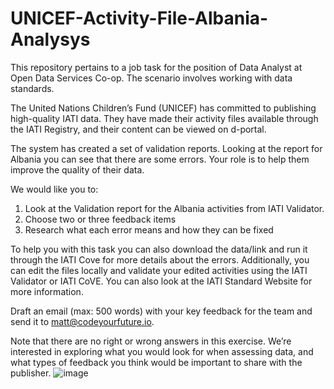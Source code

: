 # UNICEF-Activity-File-Albania-Analysys
This repository pertains to a job task for the position of Data Analyst at Open Data Services Co-op. The scenario involves working with data standards.

The United Nations Children’s Fund (UNICEF) has committed to publishing high-quality IATI data. They have made their activity files available through the IATI Registry, and their content can be viewed on d-portal. 

The system has created a set of validation reports. Looking at the report for Albania you can see that there are some errors. Your role is to help them improve the quality of their data. 

We would like you to:

1.	Look at the Validation report for the Albania activities from IATI Validator.
2.	Choose two or three feedback items 
3.	Research what each error means and how they can be fixed

To help you with this task you can also download the data/link and run it through the IATI Cove for more details about the errors. Additionally, you can edit the files locally and validate your edited activities using the IATI Validator or IATI CoVE. You can also look at the IATI Standard Website for more information. 

Draft an email (max: 500 words) with your key feedback for the team and send it to matt@codeyourfuture.io.

Note that there are no right or wrong answers in this exercise. We’re interested in exploring what you would look for when assessing data, and what types of feedback you think would be important to share with the publisher.
![image](https://github.com/Meysam-Arshadi/UNICEF-Activity-File-Albania-Analysys/assets/108950433/ea4253fa-58c5-4374-a1be-e9d59e3cb58f)

